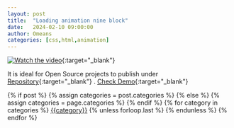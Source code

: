 ```yaml
---
layout: post
title:  "Loading animation nine block"
date:   2024-02-10 09:00:00
author: Omeans
categories: [css,html,animation]
---
```


[![Watch the video](https://raw.githubusercontent.com/omeans-team/public_assets/master/assets/img/project/other/animasi_loading/previ.png)](https://youtu.be/Phjy6K7Lazs){:target="_blank"} 

It is ideal for Open Source projects to publish under [Repository](https://github.com/omeans-team/omeans-color-loading-animation-of-nine-blocks){:target="_blank"} . [Check Demo](https://youtu.be/Phjy6K7Lazs){:target="_blank"}

<!-- tag -->
<!-- {% for post in site.categories.Personal %}
 <li><a href="{{ post.url }}">{{ post.categories }}</a></li>
{% endfor %} -->

 
<div class="post-categories">
  {% if post %}
    {% assign categories = post.categories %}
  {% else %}
    {% assign categories = page.categories %}
  {% endif %}
  {% for category in categories %}
  <a href="{{site.baseurl}}/categories/{{category|slugize}}">{{category}}</a>
  {% unless forloop.last %}&nbsp;{% endunless %}
  {% endfor %}
</div>